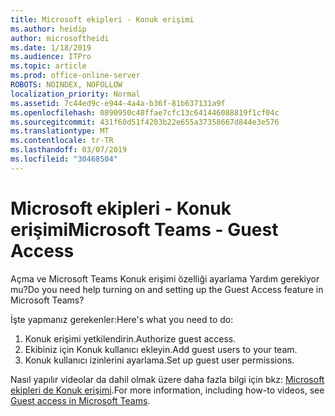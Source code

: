 ```yaml
---
title: Microsoft ekipleri - Konuk erişimi
ms.author: heidip
author: microsoftheidi
ms.date: 1/18/2019
ms.audience: ITPro
ms.topic: article
ms.prod: office-online-server
ROBOTS: NOINDEX, NOFOLLOW
localization_priority: Normal
ms.assetid: 7c44ed9c-e944-4a4a-b36f-81b637131a9f
ms.openlocfilehash: 0890950c48ffae7cfc13c641446088819f1cf04c
ms.sourcegitcommit: 431f60d51f4203b22e655a37358667d844e3e576
ms.translationtype: MT
ms.contentlocale: tr-TR
ms.lasthandoff: 03/07/2019
ms.locfileid: "30468504"
---
```

# <a name="microsoft-teams---guest-access"></a><span data-ttu-id="bd0aa-102">Microsoft ekipleri - Konuk erişimi</span><span class="sxs-lookup"><span data-stu-id="bd0aa-102">Microsoft Teams - Guest Access</span></span>

<span data-ttu-id="bd0aa-103">Açma ve Microsoft Teams Konuk erişimi özelliği ayarlama Yardım gerekiyor mu?</span><span class="sxs-lookup"><span data-stu-id="bd0aa-103">Do you need help turning on and setting up the Guest Access feature in Microsoft Teams?</span></span>

<span data-ttu-id="bd0aa-104">İşte yapmanız gerekenler:</span><span class="sxs-lookup"><span data-stu-id="bd0aa-104">Here's what you need to do:</span></span>

1. <span data-ttu-id="bd0aa-105">Konuk erişimi yetkilendirin.</span><span class="sxs-lookup"><span data-stu-id="bd0aa-105">Authorize guest access.</span></span>
1. <span data-ttu-id="bd0aa-106">Ekibiniz için Konuk kullanıcı ekleyin.</span><span class="sxs-lookup"><span data-stu-id="bd0aa-106">Add guest users to your team.</span></span>
1. <span data-ttu-id="bd0aa-107">Konuk kullanıcı izinlerini ayarlama.</span><span class="sxs-lookup"><span data-stu-id="bd0aa-107">Set up guest user permissions.</span></span>

<span data-ttu-id="bd0aa-108">Nasıl yapılır videolar da dahil olmak üzere daha fazla bilgi için bkz: [Microsoft ekipleri de Konuk erişimi](https://docs.microsoft.com/en-us/microsoftteams/guest-access).</span><span class="sxs-lookup"><span data-stu-id="bd0aa-108">For more information, including how-to videos, see [Guest access in Microsoft Teams](https://docs.microsoft.com/en-us/microsoftteams/guest-access).</span></span>

